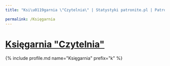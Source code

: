 ```yaml
---
title: "Ksi\u0119garnia \"Czytelnia\" | Statystyki patronite.pl | Patromierz"

permalink: /Księgarnia
---
```


# [Księgarnia "Czytelnia"](https://patronite.pl/Księgarnia)

{% include profile.md name="Księgarnia" prefix="k" %}
